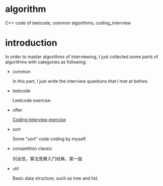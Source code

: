 # algorithm

C++ code of leetcode, common algorithms, coding_interview

# introduction

In order to master algorithms of interviewing, I just collected some parts of algorithms with categories as following:

- common

  In this part, I just write the interview questions that I met at before.
- leetcode

  Leetcode exercise.
  
- offer

  [Coding Interview exercise](https://github.com/zhedahht/CodingInterviewChinese2)
  
- sort

  Some "sort" code coding by myself.

- competition classic

  刘汝佳，算法竞赛入门经典，第一版
  
- util  

  Basic data structure, such as tree and list.

